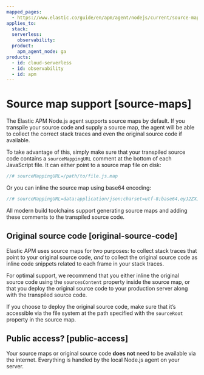 ```yaml
---
mapped_pages:
  - https://www.elastic.co/guide/en/apm/agent/nodejs/current/source-maps.html
applies_to:
  stack:
  serverless:
    observability:
  product:
    apm_agent_node: ga
products:
  - id: cloud-serverless
  - id: observability
  - id: apm
---
```


# Source map support [source-maps]

The Elastic APM Node.js agent supports source maps by default. If you transpile your source code and supply a source map, the agent will be able to collect the correct stack traces and even the original source code if available.

To take advantage of this, simply make sure that your transpiled source code contains a `sourceMappingURL` comment at the bottom of each JavaScript file. It can either point to a source map file on disk:

```js
//# sourceMappingURL=/path/to/file.js.map
```

Or you can inline the source map using base64 encoding:

```js
//# sourceMappingURL=data:application/json;charset=utf-8;base64,eyJ2ZXJzaW9uIjozLCJmaWxlIjoiIiwic291cmNlcyI6WyJmb28uanMiLCJiYXIuanMiXSwibmFtZXMiOltdLCJtYXBwaW5ncyI6Ijs7Ozs7Ozs7O1VBQ0c7Ozs7Ozs7Ozs7Ozs7O3NCQ0RIO3NCQUNBIn0=
```

All modern build toolchains support generating source maps and adding these comments to the transpiled source code.


## Original source code [original-source-code]

Elastic APM uses source maps for two purposes: to collect stack traces that point to your original source code, *and* to collect the original source code as inline code snippets related to each frame in your stack traces.

For optimal support, we recommend that you either inline the original source code using the `sourcesContent` property inside the source map, or that you deploy the original source code to your production server along with the transpiled source code.

If you choose to deploy the original source code, make sure that it’s accessible via the file system at the path specified with the `sourceRoot` property in the source map.


## Public access? [public-access]

Your source maps or original source code **does not** need to be available via the internet. Everything is handled by the local Node.js agent on your server.

